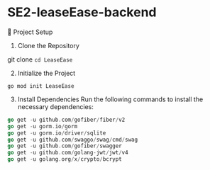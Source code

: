 # SE2-leaseEase-backend

📂 Project Setup

1. Clone the Repository

git clone <repository-url>
`cd LeaseEase`

2. Initialize the Project

`go mod init LeaseEase`

3. Install Dependencies
   Run the following commands to install the necessary dependencies:

```go
go get -u github.com/gofiber/fiber/v2
go get -u gorm.io/gorm
go get -u gorm.io/driver/sqlite
go get -u github.com/swaggo/swag/cmd/swag
go get -u github.com/gofiber/swagger
go get -u github.com/golang-jwt/jwt/v4
go get -u golang.org/x/crypto/bcrypt
```
